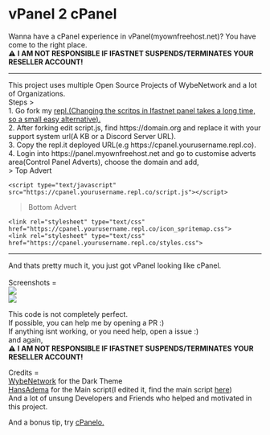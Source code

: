 # vPanel 2 cPanel
Wanna have a cPanel experience in vPanel(myownfreehost.net)? You have come to the right place.<br>
⚠️ **I AM NOT RESPONSIBLE IF IFASTNET SUSPENDS/TERMINATES YOUR RESELLER ACCOUNT!** <br>
<hr>
This project uses multiple Open Source Projects of WybeNetwork and a lot of Organizations.<br>
Steps > <br>
1. Go fork my <a href="https://repl.it/@soundarrr/cpanel">repl.(Changing the scritps in Ifastnet panel takes a long time, so a small easy alternative).</a><br>
2. After forking edit script.js, find https://domain.org and replace it with your support system url(A KB or a Discord Server URL).<br>
3. Copy the repl.it deployed URL(e.g https://cpanel.yourusername.repl.co).<br>
4. Login into https://panel.myownfreehost.net and go to customise adverts area(Control Panel Adverts), choose the domain and add,<br>
> Top Advert <br>


```<script type="text/javascript" src="https://cpanel.yourusername.repl.co/script.js"></script>```

> Bottom Advert <br>

`<link rel="stylesheet" type="text/css" href="https://cpanel.yourusername.repl.co/icon_spritemap.css">`  <br>
`<link rel="stylesheet" type="text/css" href="https://cpanel.yourusername.repl.co/styles.css"> `

<hr>
And thats pretty much it, you just got vPanel looking like cPanel.<br>
<br>
Screenshots = <br>
<img src="https://i.snipboard.io/C0m8OM.jpg">
<br>
<img src="https://i.snipboard.io/Pmvr09.jpg">
<br>

This code is not completely perfect.<br>
If possible, you can help me by opening a PR :)<br>
If anything isnt working, or you need help, open a issue :)<br>
and again,<br>
⚠️ **I AM NOT RESPONSIBLE IF IFASTNET SUSPENDS/TERMINATES YOUR RESELLER ACCOUNT!**  <br>


Credits = <br>
<a href="https://github.com/wybenetwork">WybeNetwork</a> for the Dark Theme<br>
<a href="https://github.com/hansadema">HansAdema</a> for the Main script(I edited it, find the main script <a href="https://vpassets.infinityfree.net/vp/cpanel-head.js">here</a>) <br>
And a lot of unsung Developers and Friends who helped and motivated in this project.<br>

And a bonus tip, try <a href="https://cpanelo.sourceforge.io/">cPanelo.</a>
